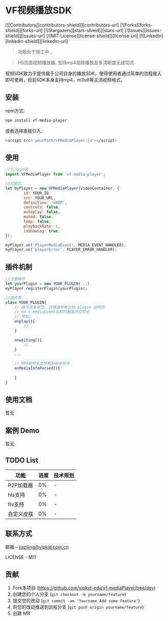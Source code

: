 # VF视频播放SDK
[![Contributors][contributors-shield]][contributors-url]
[![Forks][forks-shield]][forks-url]
[![Stargazers][stars-shield]][stars-url]
[![Issues][issues-shield]][issues-url]
[![MIT License][license-shield]][license-url]
[![LinkedIn][linkedin-shield]][linkedin-url]

> 功能处于施工中...

> H5页面视频播放器, 支持mp4视频播放及多清晰度无缝切流

视频SDK致力于提供属于公司自身的播放SDK，使得使用者通过简单的流程接入即可使用，目前SDK本身支持mp4，m3u8等主流视频格式。


## 安装

npm方式:

```sh
npm install vf-media-player
```

或者选择直接引入:

```sh
<script src='yourPath/VFMediaPlayer.js'></script>
```

## 使用
```javascript
//引入npm包
import VFMediaPlayer from 'vf-media-player';

//初始化
let myPlayer = new VFMediaPlayer(videoContainer, {
        id: YOUR_ID,
        src: YOUR_URL,
        definition: '480P',
        controls: false,
        autoplay: false,
        muted: false,
        loop: false,
        playbackRate: 1,
        isShowLog: true,
});

myPlayer.on('PlayerMediaEvent', MEDIA_EVENT_HANDLER);
myPlayer.on('playerError', PLAYER_ERROR_HANDLER);
```

## 插件机制
```javascript
//注册插件
let yourPlugin = new YOUR_PLUGIN(...)
myPlayer.registerPlugin(yourPlugin);
```
```javascript
//插件类
class YOUR_PLUGIN{
    // 插件开发规范, 详情请参考文档 plugin 说明页
    // on + mediaEvent名称可触发对应钩子
    // 例如;
    onplay(){
        //..
    }

    onwaiting(){
        //..
    }
    ...

    // MP4视频头文件解析完毕钩子
    onMediaInfoParsed(){
        
    }
}

```

## 使用文档

暂无

## 案例 Demo

暂无

## TODO List
功能|进度|技术规划 
---|---|---
P2P加载器 | 0%| -
hls支持 | 0%| -
flv支持 | 0%| -
自定义皮肤 | 0%| -

## 联系方式

邮箱 – jiaziling@vipkid.com.cn

LICENSE - MIT

## 贡献

1. Fork本项目 (<https://github.com/vipkid-edu/vf-mediaPlayer/tree/dev>)
2. 创建您的个人分支 (`git checkout -b yourname/feature`)
3. 提交您的改动 (`git commit -am 'Yourname Add some feature'`)
4. 将您的改动推送到远程分支 (`git push origin yourname/feature`)
5. 创建 MR
